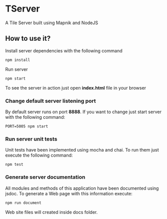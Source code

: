 # TServer

A Tile Server built using Mapnik and NodeJS

## How to use it?

Install server dependencies with the following command

```
npm install
```

Run server
```
npm start
```
To see the server in action just open **index.html** file in your browser

### Change default server listening port

By default server runs on port **8888**. If you want to change just start server with the following command:
```
PORT=5005 npm start
```

### Run server unit tests

Unit tests have been implemented using mocha and chai. To run them just execute the following command:
```
npm test
```

### Generate server documentation

All modules and methods of this application have been documented using jsdoc. To generate a Web page with this information execute:
```
npm run document
```

Web site files will created inside docs folder.